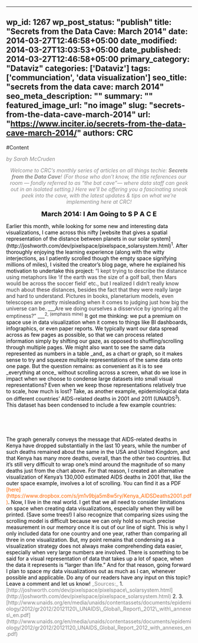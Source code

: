 
---
wp_id: 1267
wp_post_status: "publish" 
title: "Secrets from the Data Cave: March 2014"
date: 2014-03-27T12:46:58+05:00
date_modified: 2014-03-27T13:03:53+05:00
date_published: 2014-03-27T12:46:58+05:00
primary_category: "Dataviz"
categories: ['Dataviz'] 
tags: ['communciation', 'data visualization']
seo_title: "secrets from the data cave: march 2014"
seo_meta_description: ""
summary: ""
featured_image_url: "no image"
slug: "secrets-from-the-data-cave-march-2014"
url: "https://www.inciter.io/secrets-from-the-data-cave-march-2014/"
authors: CRC
---

#Content

<p align="center" style="text-align: left;"><span style="color: #888888;"><em>by Sarah McCruden</em></span></p>
<p align="center"><span style="color: #888888;"><i>Welcome to CRC’s monthly series of articles on all things techie:&nbsp;<b>Secrets from the Data Cave</b>! (For those who don’t know, the title references our room — fondly referred to as “the bat cave”— where data staff can geek out in an isolated setting.) Here we’ll be offering you a fascinating sneak peek into the cave, with the latest updates &amp; tips on what we’re implementing here at CRC!</i></span></p>
<p align="center"><span style="font-size: large; color: #000000;"><b>March 2014: I Am Going to S P A C E</b></span></p>
<span style="color: #000000;">Earlier this month, while looking for some new and interesting data visualizations, I came across this nifty [website that gives a spatial representation of the distance between planets in our solar system](http://joshworth.com/dev/pixelspace/pixelspace_solarsystem.html)<sup>1</sup>. After thoroughly enjoying the learning experience (along with the witty interjections, as I patiently scrolled though the empty space signifying millions of miles), I visited the creator’s blog page, where he explained his motivation to undertake this project:</span>
<span style="color: #333333;">“I kept trying to describe the distance using metaphors like ‘if the earth was the size of a golf ball, then Mars would be across the soccer field’ etc., but I realized I didn’t really know much about these distances, besides the fact that they were really large and hard to understand. Pictures in books, planetarium models, even telescopes are pretty misleading when it comes to judging just how big the universe can be. ___Are we doing ourselves a disservice by ignoring all the emptiness?”&nbsp;___<sup>2, (emphasis mine)</sup></span>
<span style="color: #000000;">It got me thinking: we put a premium on space use in data visualization when it comes to things like BI dashboards, infographics, or even paper reports. We typically want our data spread across as few pages as possible, so that we can process related information simply by shifting our gaze, as opposed to shuffling/scrolling through multiple pages. We might also want to see the same data represented as numbers in a table _and_ as a chart or graph, so it makes sense to try and squeeze multiple representations of the same data onto one page.</span>
<span style="color: #000000;">But the question remains: as convenient as it is to see _everything at once_ without scrolling across a screen, what do we lose in impact when we choose to condense large datasets into small visual representations? Even when we keep those representations relatively true to scale, how much is lost?</span>
<span style="color: #000000;">Take, as another example, epidemiological data on different countries’ AIDS-related deaths in 2001 and 2011 (UNAIDS<sup>3</sup>). This dataset has been condensed to include a few example countries:</span>
<p style="text-align: center;">&nbsp;</p>
<p align="center" style="text-align: center;">&nbsp;</p>
<span style="color: #000000;">The graph generally conveys the message that AIDS-related deaths in Kenya have dropped substantially in the last 10 years, while the number of such deaths remained about the same in the USA and United Kingdom, and that Kenya has many more deaths, overall, than the other two countries. But it’s still very difficult to wrap one’s mind around the magnitude of so many deaths just from the chart above.</span>
<span style="color: #000000;">For that reason, I created an alternative visualization of Kenya’s 130,000 estimated AIDS deaths in 2001 that, like the outer space example, involves a lot of scrolling. You can find it as a PDF <span style="color: #ff6600;">[here](https://www.dropbox.com/s/jm1v9bja5m8w5ry/Kenya_AIDSDeaths2001.pdf)</span>.</span>
<span style="color: #000000;">Now, I live in the real world. I get that we all need to consider limitations on space when creating data visualizations, especially when they will be printed. (Save some trees!) I also recognize that comparing sizes using the scrolling model is difficult because we can only hold so much precise measurement in our memory once it is out of our line of sight. This is why I only included data for one country and one year, rather than comparing all three in one visualization. But, my point remains that condensing as a visualization strategy does not always make comprehending data easier, especially when very large numbers are involved. There is something to be said for a visual representation of data that takes up a lot of space, when the data it represents is “larger than life.” And for that reason, going forward I plan to space my data visualizations out as much as I can, whenever possible and applicable.</span>
<span style="color: #000000;">Do any of our readers have any input on this topic? Leave a comment and let us know!</span>
<span style="color: #808080;">_Sources:_</span>
1.   <span style="color: #808080;">[http://joshworth.com/dev/pixelspace/pixelspace\_solarsystem.html](http://joshworth.com/dev/pixelspace/pixelspace_solarsystem.html)</span>
2.   <span style="color: #808080;"><http://www.joshworth.com/a-tediously-accurate-map-of-the-solar-system/></span>
3.   <span style="color: #808080;">[http://www.unaids.org/en/media/unaids/contentassets/documents/epidemiology/2012/gr2012/20121120\_UNAIDS\_Global\_Report\_2012\_with\_annexes\_en.pdf](http://www.unaids.org/en/media/unaids/contentassets/documents/epidemiology/2012/gr2012/20121120_UNAIDS_Global_Report_2012_with_annexes_en.pdf)</span>
&nbsp;
<p align="center" style="text-align: left;">&nbsp;</p>

